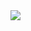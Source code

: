 <a href="https://github.com/anuraghazra/github-readme-stats">
  <img align="center" src="https://github-readme-stats.vercel.app/api?username=senalw&&count_private=true&show_icons=true" />
</a>
